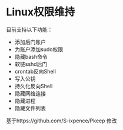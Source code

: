 # Linux权限维持

目前支持以下功能：
- 添加后门账户
- 为账户添加sudo权限
- 隐藏bash命令
- 软链sshd后门
- crontab反向Shell
- 写入公钥
- 持久化反向Shell
- 隐藏网络连接
- 隐藏进程
- 隐藏文件列表

基于https://github.com/S-ixpence/Pkeep 修改
